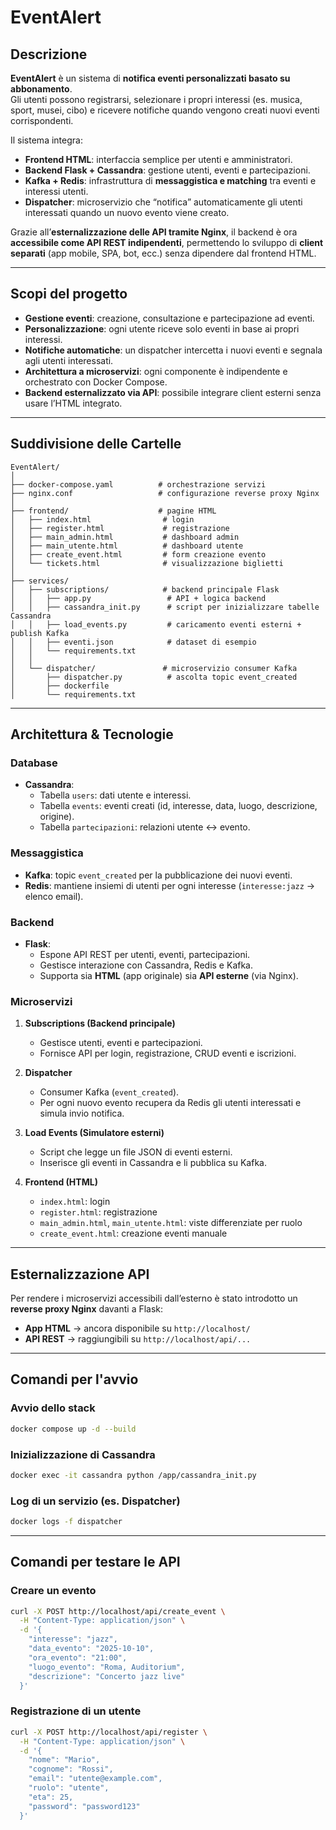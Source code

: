 # EventAlert 

##  Descrizione
**EventAlert** è un sistema di **notifica eventi personalizzati basato su abbonamento**.  
Gli utenti possono registrarsi, selezionare i propri interessi (es. musica, sport, musei, cibo) e ricevere notifiche quando vengono creati nuovi eventi corrispondenti.  

Il sistema integra:
- **Frontend HTML**: interfaccia semplice per utenti e amministratori.  
- **Backend Flask + Cassandra**: gestione utenti, eventi e partecipazioni.  
- **Kafka + Redis**: infrastruttura di **messaggistica e matching** tra eventi e interessi utenti.  
- **Dispatcher**: microservizio che “notifica” automaticamente gli utenti interessati quando un nuovo evento viene creato.  

Grazie all’**esternalizzazione delle API tramite Nginx**, il backend è ora **accessibile come API REST indipendenti**, permettendo lo sviluppo di **client separati** (app mobile, SPA, bot, ecc.) senza dipendere dal frontend HTML.

---

##  Scopi del progetto
- **Gestione eventi**: creazione, consultazione e partecipazione ad eventi.  
- **Personalizzazione**: ogni utente riceve solo eventi in base ai propri interessi.  
- **Notifiche automatiche**: un dispatcher intercetta i nuovi eventi e segnala agli utenti interessati.  
- **Architettura a microservizi**: ogni componente è indipendente e orchestrato con Docker Compose.  
- **Backend esternalizzato via API**: possibile integrare client esterni senza usare l’HTML integrato.  

---

##  Suddivisione delle Cartelle 

```text 
EventAlert/
│
├── docker-compose.yaml          # orchestrazione servizi
├── nginx.conf                   # configurazione reverse proxy Nginx
│
├── frontend/                    # pagine HTML
│   ├── index.html                # login
│   ├── register.html             # registrazione
│   ├── main_admin.html           # dashboard admin
│   ├── main_utente.html          # dashboard utente
│   ├── create_event.html         # form creazione evento
│   └── tickets.html              # visualizzazione biglietti
│
├── services/
│   ├── subscriptions/            # backend principale Flask
│   │   ├── app.py                 # API + logica backend
│   │   ├── cassandra_init.py      # script per inizializzare tabelle Cassandra
│   │   ├── load_events.py         # caricamento eventi esterni + publish Kafka
│   │   ├── eventi.json            # dataset di esempio
│   │   └── requirements.txt
│   │
│   └── dispatcher/               # microservizio consumer Kafka
│       ├── dispatcher.py          # ascolta topic event_created
│       ├── dockerfile
│       └── requirements.txt

```
--- 

##  Architettura & Tecnologie

### **Database**
- **Cassandra**:  
  - Tabella `users`: dati utente e interessi.  
  - Tabella `events`: eventi creati (id, interesse, data, luogo, descrizione, origine).  
  - Tabella `partecipazioni`: relazioni utente ↔ evento.  

### **Messaggistica**
- **Kafka**: topic `event_created` per la pubblicazione dei nuovi eventi.  
- **Redis**: mantiene insiemi di utenti per ogni interesse (`interesse:jazz` → elenco email).  

### **Backend**
- **Flask**:  
  - Espone API REST per utenti, eventi, partecipazioni.  
  - Gestisce interazione con Cassandra, Redis e Kafka.  
  - Supporta sia **HTML** (app originale) sia **API esterne** (via Nginx).  

### **Microservizi**
1. **Subscriptions (Backend principale)**  
   - Gestisce utenti, eventi e partecipazioni.  
   - Fornisce API per login, registrazione, CRUD eventi e iscrizioni.  

2. **Dispatcher**  
   - Consumer Kafka (`event_created`).  
   - Per ogni nuovo evento recupera da Redis gli utenti interessati e simula invio notifica.  

3. **Load Events (Simulatore esterni)**  
   - Script che legge un file JSON di eventi esterni.  
   - Inserisce gli eventi in Cassandra e li pubblica su Kafka.  

4. **Frontend (HTML)**  
   - `index.html`: login  
   - `register.html`: registrazione  
   - `main_admin.html`, `main_utente.html`: viste differenziate per ruolo  
   - `create_event.html`: creazione eventi manuale  

---

##  Esternalizzazione API

Per rendere i microservizi accessibili dall’esterno è stato introdotto un **reverse proxy Nginx** davanti a Flask:

- **App HTML** → ancora disponibile su `http://localhost/`  
- **API REST** → raggiungibili su `http://localhost/api/...`  

--- 
## Comandi per l'avvio

### Avvio dello stack
```bash
docker compose up -d --build
```
### Inizializzazione di Cassandra
```bash
docker exec -it cassandra python /app/cassandra_init.py
```

### Log di un servizio (es. Dispatcher) 
```bash
docker logs -f dispatcher
```

---

## Comandi per testare le API 

### Creare un evento 
```bash
curl -X POST http://localhost/api/create_event \
  -H "Content-Type: application/json" \
  -d '{
    "interesse": "jazz",
    "data_evento": "2025-10-10",
    "ora_evento": "21:00",
    "luogo_evento": "Roma, Auditorium",
    "descrizione": "Concerto jazz live"
  }'
```

### Registrazione di un utente 
```bash
curl -X POST http://localhost/api/register \
  -H "Content-Type: application/json" \
  -d '{
    "nome": "Mario",
    "cognome": "Rossi",
    "email": "utente@example.com",
    "ruolo": "utente",
    "eta": 25,
    "password": "password123"
  }'
```
